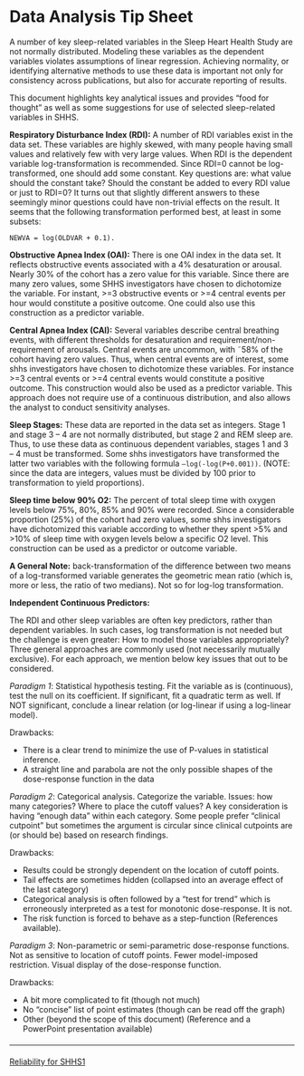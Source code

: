 # Data Analysis Tip Sheet

A number of key sleep-related variables in the Sleep Heart Health Study are not normally distributed.  Modeling these variables as the dependent variables violates assumptions of linear regression.  Achieving normality, or identifying alternative methods to use these data is important not only for consistency across publications, but also for accurate reporting of results.

This document highlights key analytical issues and provides “food for thought” as well as some suggestions for use of selected sleep-related variables in SHHS.

**Respiratory Disturbance Index (RDI):** A number of RDI variables exist in the data set. These variables are highly skewed, with many people having small values and relatively few with very large values.  When RDI is the dependent variable log-transformation is recommended.  Since RDI=0 cannot be log-transformed, one should add some constant.  Key questions are: what value should the constant take? Should the constant be added to every RDI value or just to RDI=0? It turns out that slightly different answers to these seemingly minor questions could have non-trivial effects on the result.  It seems that the following transformation performed best, at least in some subsets:

`NEWVA = log(OLDVAR + 0.1).`


**Obstructive Apnea Index (OAI):**  There is one OAI index in the data set. It reflects obstructive events associated with a 4% desaturation or arousal.  Nearly 30% of the cohort has a zero value for this variable.  Since there are many zero values, some SHHS investigators have chosen to dichotomize the variable. For instant, >=3 obstructive events or >=4 central events per hour would constitute a positive outcome. One could also use this construction as a predictor variable.

**Central Apnea Index (CAI):**  Several variables describe central breathing events, with different thresholds for desaturation and requirement/non-requirement of arousals.  Central events are uncommon, with ˜58% of the cohort having zero values. Thus, when central events are of interest, some shhs investigators have chosen to dichotomize these variables. For instance >=3 central events or >=4 central events would constitute a positive outcome.  This construction would also be used as a predictor variable. This approach does not require use of a continuous distribution, and also allows the analyst to conduct sensitivity analyses.

**Sleep Stages:** These data are reported in the data set as integers. Stage 1 and stage 3 – 4 are not normally distributed, but stage 2 and REM sleep are. Thus, to use these data as continuous dependent variables, stages 1 and 3 – 4 must be transformed. Some shhs investigators have transformed the latter two variables with the following formula `–log(-log(P+0.001))`. (NOTE: since the data are integers, values must be divided by 100 prior to transformation to yield proportions).

**Sleep time below 90% O2:** The percent of total sleep time with oxygen levels below 75%, 80%, 85% and 90% were recorded. Since a considerable proportion (25%) of the cohort had zero values, some shhs investigators have dichotomized this variable according to whether they spent >5% and >10% of sleep time with oxygen levels below a specific O2 level. This construction can be used as a predictor or outcome variable.

**A General Note:**  back-transformation of the difference between two means of a log-transformed variable generates the geometric mean ratio (which is, more or less, the ratio of two medians). Not so for log-log transformation.

**Independent Continuous Predictors:**

The RDI and other sleep variables are often key predictors, rather than dependent variables. In such cases, log transformation is not needed but the challenge is even greater:  How to model those variables appropriately?  Three general approaches are commonly used (not necessarily mutually exclusive).  For each approach, we mention below key issues that out to be considered.

_Paradigm 1_:  Statistical hypothesis testing. Fit the variable as is (continuous), test the null on its coefficient. If significant, fit a quadratic term as well.  If NOT significant, conclude a linear relation (or log-linear if using a log-linear model).

Drawbacks:

- There is a clear trend to minimize the use of P-values in statistical inference.
- A straight line and parabola are not the only possible shapes of the dose-response function in the data

_Paradigm 2_:  Categorical analysis.  Categorize the variable.  Issues:  how many categories?  Where to place the cutoff values?  A key consideration is having “enough data” within each category.  Some people prefer “clinical cutpoint” but sometimes the argument is circular since clinical cutpoints are (or should be) based on research findings.

Drawbacks:

- Results could be strongly dependent on the location of cutoff points.
- Tail effects are sometimes hidden (collapsed into an average effect of the last category)
- Categorical analysis is often followed by a “test for trend” which is erroneously interpreted as a test for monotonic dose-response. It is not.
- The risk function is forced to behave as a step-function
(References available).

_Paradigm 3_:  Non-parametric or semi-parametric dose-response functions. Not as sensitive to location of cutoff points. Fewer model-imposed restriction. Visual display of the dose-response function.

Drawbacks:

- A bit more complicated to fit (though not much)
- No “concise” list of point estimates (though can be read off the graph)
- Other (beyond the scope of this document)
(Reference and a PowerPoint presentation available)

<hr class="soften" style="margin-top: 20px;margin-bottom: 20px;"/>

<div class="center">
<div class="btn-group">
  <a href=":pages_path:/3-reliability-shhs1.md" class="btn btn-success">
    Reliability for SHHS1
    <span class="glyphicon glyphicon-chevron-right"></span>
  </a>
</div>
</div>

